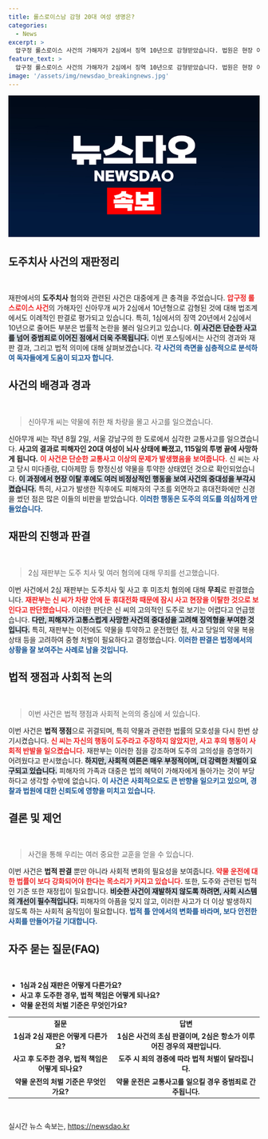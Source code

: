```yaml
---
title: 롤스로이스남 감형 20대 여성 생명은?
categories:
  - News
excerpt: >
  압구정 롤스로이스 사건의 가해자가 2심에서 징역 10년으로 감형받았습니다. 법원은 현장 이탈 후 복귀한 점을 고려해 도주 의도를 인정하지 않았고, 피해자가 사망한 중대한 범죄라는 점은 강조했습니다.
feature_text: >
  압구정 롤스로이스 사건의 가해자가 2심에서 징역 10년으로 감형받았습니다. 법원은 현장 이탈 후 복귀한 점을 고려해 도주 의도를 인정하지 않았고, 피해자가 사망한 중대한 범죄라는 점은 강조했습니다.
image: '/assets/img/newsdao_breakingnews.jpg'
---
```


<p><img src="/assets/img/newsdao_breakingnews.jpg" alt="firstkoreanews 속보" /></p>

<h2 data-ke-size="size26">도주치사 사건의 재판정리</h2>

<p data-ke-size="size16">&nbsp;</p>

<p>재판에서의 <b>도주치사</b> 혐의와 관련된 사건은 대중에게 큰 충격을 주었습니다. <b><span style="color: #ee2323;">압구정 롤스로이스 사건</span></b>의 가해자인 신아무개 씨가 2심에서 10년형으로 감형된 것에 대해 법조계에서도 이례적인 판결로 평가되고 있습니다. 특히, 1심에서의 징역 20년에서 2심에서 10년으로 줄어든 부분은 법률적 논란을 불러 일으키고 있습니다. <b><span style="background-color: #21538527;">이 사건은 단순한 사고를 넘어 중범죄로 이어진 점에서 더욱 주목됩니다.</span></b> 이번 포스팅에서는 사건의 경과와 재판 결과, 그리고 법적 의미에 대해 살펴보겠습니다. <b><span style="color: #1a5490;">각 사건의 측면을 심층적으로 분석하여 독자들에게 도움이 되고자 합니다.</span></b></p>

<h2 data-ke-size="size26">사건의 배경과 경과</h2>

<p data-ke-size="size16">&nbsp;</p>

<blockquote>신아무개 씨는 약물에 취한 채 차량을 몰고 사고를 일으켰습니다.</blockquote>

<p>신아무개 씨는 작년 8월 2일, 서울 강남구의 한 도로에서 심각한 교통사고를 일으켰습니다. <b>사고의 결과로 피해자인 20대 여성이 뇌사 상태에 빠졌고, 115일의 투병 끝에 사망하게 됩니다.</b> <b><span style="color: #ee2323;">이 사건은 단순한 교통사고 이상의 문제가 발생했음을 보여줍니다.</span></b> 신 씨는 사고 당시 미다졸람, 디아제팜 등 향정신성 약물을 투약한 상태였던 것으로 확인되었습니다. <b><span style="background-color: #21538527;">이 과정에서 현장 이탈 후에도 여러 비정상적인 행동을 보여 사건의 중대성을 부각시켰습니다.</span></b> 특히, 사고가 발생한 직후에도 피해자의 구조를 외면하고 휴대전화에만 신경을 썼던 점은 많은 이들의 비판을 받았습니다. <b><span style="color: #1a5490;">이러한 행동은 도주의 의도를 의심하게 만들었습니다.</span></b></p>

<h2 data-ke-size="size26">재판의 진행과 판결</h2>

<p data-ke-size="size16">&nbsp;</p>

<blockquote>2심 재판부는 도주 치사 및 여러 혐의에 대해 무죄를 선고했습니다.</blockquote>

<p>이번 사건에서 2심 재판부는 도주치사 및 사고 후 미조치 혐의에 대해 <b>무죄</b>로 판결했습니다. <b><span style="color: #ee2323;">재판부는 신 씨가 차량 안에 둔 휴대전화 때문에 잠시 사고 현장을 이탈한 것으로 보인다고 판단했습니다.</span></b> 이러한 판단은 신 씨의 고의적인 도주로 보기는 어렵다고 언급했습니다. <b><span style="background-color: #21538527;">다만, 피해자가 고통스럽게 사망한 사건의 중대성을 고려해 징역형을 부여한 것입니다.</span></b> 특히, 재판부는 이전에도 약물을 투약하고 운전했던 점, 사고 당일의 약물 복용 상태 등을 고려하여 중형 처벌이 필요하다고 결정했습니다. <b><span style="color: #1a5490;">이러한 판결은 법정에서의 상황을 잘 보여주는 사례로 남을 것입니다.</span></b></p>

<h2 data-ke-size="size26">법적 쟁점과 사회적 논의</h2>

<p data-ke-size="size16">&nbsp;</p>

<blockquote>이번 사건은 법적 쟁점과 사회적 논의의 중심에 서 있습니다.</blockquote>

<p>이번 사건은 <b>법적 쟁점</b>으로 귀결되며, 특히 약물과 관련한 법률의 모호성을 다시 한번 상기시켰습니다. <b><span style="color: #ee2323;">신 씨는 자신의 행동이 도주라고 주장하지 않았지만, 사고 후의 행동이 사회적 반발을 일으켰습니다.</span></b> 재판부는 이러한 점을 강조하며 도주의 고의성을 증명하기 어려웠다고 판시했습니다. <b><span style="background-color: #21538527;">하지만, 사회적 여론은 매우 부정적이며, 더 강력한 처벌이 요구되고 있습니다.</span></b> 피해자의 가족과 대중은 법의 혜택이 가해자에게 돌아가는 것이 부당하다고 생각할 수밖에 없습니다. <b><span style="color: #1a5490;">이 사건은 사회적으로도 큰 반향을 일으키고 있으며, 경찰과 법원에 대한 신뢰도에 영향을 미치고 있습니다.</span></b></p>

<h2 data-ke-size="size26">결론 및 제언</h2>

<p data-ke-size="size16">&nbsp;</p>

<blockquote>사건을 통해 우리는 여러 중요한 교훈을 얻을 수 있습니다.</blockquote>

<p>이번 사건은 <b>법적 판결</b> 뿐만 아니라 사회적 변화의 필요성을 보여줍니다. <b><span style="color: #ee2323;">약물 운전에 대한 법률이 보다 강화되어야 한다는 목소리가 커지고 있습니다.</span></b> 또한, 도주와 관련된 법적인 기준 또한 재정립이 필요합니다. <b><span style="background-color: #21538527;">비슷한 사건이 재발하지 않도록 하려면, 사회 시스템의 개선이 필수적입니다.</span></b> 피해자의 아픔을 잊지 않고, 이러한 사고가 더 이상 발생하지 않도록 하는 사회적 움직임이 필요합니다. <b><span style="color: #1a5490;">법적 틀 안에서의 변화를 바라며, 보다 안전한 사회를 만들어가길 기대합니다.</span></b></p>

<h2 data-ke-size="size26">자주 묻는 질문(FAQ)</h2>

<p data-ke-size="size16">&nbsp;</p>

<ul>
    <li><b>1심과 2심 재판은 어떻게 다른가요?</b></li>
    <li><b>사고 후 도주한 경우, 법적 책임은 어떻게 되나요?</b></li>
    <li><b>약물 운전의 처벌 기준은 무엇인가요?</b></li>
</ul>

<table>
    <tr>
        <td style="text-align: center; height: 17px;"><b>질문</b></td>
        <td style="text-align: center; height: 17px;"><b>답변</b></td>
    </tr>
    <tr>
        <td style="text-align: center; height: 17px;"><b>1심과 2심 재판은 어떻게 다른가요?</b></td>
        <td style="text-align: center; height: 17px;"><b>1심은 사건의 초심 판결이며, 2심은 항소가 이루어진 경우의 재판입니다.</b></td>
    </tr>
    <tr>
        <td style="text-align: center; height: 17px;"><b>사고 후 도주한 경우, 법적 책임은 어떻게 되나요?</b></td>
        <td style="text-align: center; height: 17px;"><b>도주 시 죄의 경중에 따라 법적 처벌이 달라집니다.</b></td>
    </tr>
    <tr>
        <td style="text-align: center; height: 17px;"><b>약물 운전의 처벌 기준은 무엇인가요?</b></td>
        <td style="text-align: center; height: 17px;"><b>약물 운전은 교통사고를 일으킬 경우 중범죄로 간주됩니다.</b></td>
    </tr>
</table>

<p data-ke-size="size16">&nbsp;</p>
실시간 뉴스 속보는, <a href="https://newsdao.kr" rel="dofollow">https://newsdao.kr</a>


